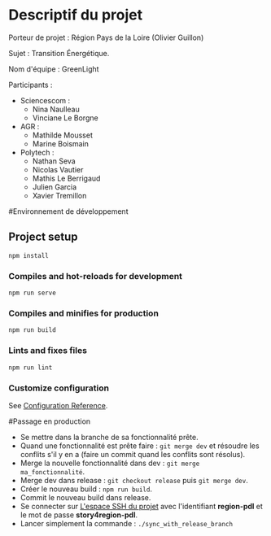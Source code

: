 # Descriptif du projet

Porteur de projet : Région Pays de la Loire (Olivier Guillon)

Sujet : Transition Énergétique.

Nom d'équipe : GreenLight

Participants : 

- Sciencescom :
    - Nina Naulleau
    - Vinciane Le Borgne
- AGR :
    - Mathilde Mousset
    - Marine Boismain
- Polytech :  
    - Nathan Seva
    - Nicolas Vautier
    - Mathis Le Berrigaud
    - Julien Garcia
    - Xavier Tremillon


#Environnement de développement

## Project setup
```
npm install
```

### Compiles and hot-reloads for development
```
npm run serve
```

### Compiles and minifies for production
```
npm run build
```

### Lints and fixes files
```
npm run lint
```

### Customize configuration
See [Configuration Reference](https://cli.vuejs.org/config/).


#Passage en production

- Se mettre dans la branche de sa fonctionnalité prête.
- Quand une fonctionnalité est prête faire : `git merge dev` et résoudre les conflits s'il y en a (faire un commit quand les conflits sont résolus).
- Merge la nouvelle fonctionnalité dans dev : `git merge ma_fonctionnalité`.
- Merge dev dans release : `git checkout release` puis `git merge dev`.
- Créer le nouveau build : `npm run build`.
- Commit le nouveau build dans release.
- Se connecter sur [L'espace SSH du projet](https://hyblab.polytech.univ-nantes.fr/ssh/) avec l'identifiant **region-pdl** et le mot de passe **story4region-pdl**.
- Lancer simplement la commande : `./sync_with_release_branch`
